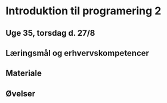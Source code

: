<script src="https://code.jquery.com/jquery-3.2.1.min.js"></script>

# Introduktion til programering 2

## Uge 35, torsdag d. 27/8

## Læringsmål og erhvervskompetencer


## Materiale


## Øvelser

<div id="msg"></div>


<script src="https://code.jquery.com/jquery-3.5.1.min.js" integrity="sha256-9/aliU8dGd2tb6OSsuzixeV4y/faTqgFtohetphbbj0=" crossorigin="anonymous">

    $().ready(function() {
       $("h1").html("Text added by jQuery code.");
       $("#msg").html("Text added by jQuery code.");
    });

</script>


